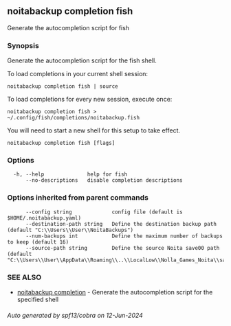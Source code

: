 ## noitabackup completion fish

Generate the autocompletion script for fish

### Synopsis

Generate the autocompletion script for the fish shell.

To load completions in your current shell session:

	noitabackup completion fish | source

To load completions for every new session, execute once:

	noitabackup completion fish > ~/.config/fish/completions/noitabackup.fish

You will need to start a new shell for this setup to take effect.


```
noitabackup completion fish [flags]
```

### Options

```
  -h, --help              help for fish
      --no-descriptions   disable completion descriptions
```

### Options inherited from parent commands

```
      --config string             config file (default is $HOME/.noitabackup.yaml)
      --destination-path string   Define the destination backup path (default "C:\\Users\\User\\NoitaBackups")
      --num-backups int           Define the maximum number of backups to keep (default 16)
      --source-path string        Define the source Noita save00 path (default "C:\\Users\\User\\AppData\\Roaming\\..\\LocalLow\\Nolla_Games_Noita\\save00")
```

### SEE ALSO

* [noitabackup completion](noitabackup_completion.md)	 - Generate the autocompletion script for the specified shell

###### Auto generated by spf13/cobra on 12-Jun-2024
